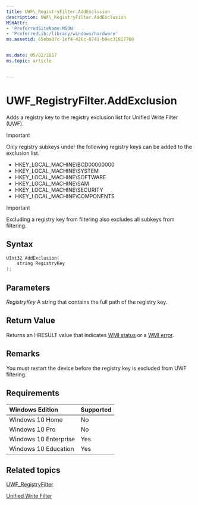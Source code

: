 ```yaml
---
title: UWF\_RegistryFilter.AddExclusion
description: UWF\_RegistryFilter.AddExclusion
MSHAttr:
- 'PreferredSiteName:MSDN'
- 'PreferredLib:/library/windows/hardware'
ms.assetid: 65eba07c-1ef4-426c-8741-b9ec31817768


ms.date: 05/02/2017
ms.topic: article


---
```

# UWF\_RegistryFilter.AddExclusion

Adds a registry key to the registry exclusion list for Unified Write Filter (UWF).

> [!Important]
> Only registry subkeys under the following registry keys can be added to the exclusion list.
>
> * HKEY\_LOCAL\_MACHINE\\BCD00000000
> * HKEY\_LOCAL\_MACHINE\\SYSTEM
> * HKEY\_LOCAL\_MACHINE\\SOFTWARE
> * HKEY\_LOCAL\_MACHINE\\SAM
> * HKEY\_LOCAL\_MACHINE\\SECURITY
> * HKEY\_LOCAL\_MACHINE\\COMPONENTS

> [!Important]
> Excluding a registry key from filtering also excludes all subkeys from filtering.

## Syntax

```powershell
UInt32 AddExclusion(
    string RegistryKey
);
```

## Parameters

<a href="" id="registrykey"></a>*RegistryKey*
A string that contains the full path of the registry key.

## Return Value

Returns an HRESULT value that indicates [WMI status](/windows/win32/wmisdk/wmi-non-error-constants) or a [WMI error](/windows/win32/wmisdk/wmi-error-constants).

## Remarks

You must restart the device before the registry key is excluded from UWF filtering.

## Requirements

| Windows Edition       | Supported |
|:----------------------|:----------|
| Windows 10 Home       | No        |
| Windows 10 Pro        | No        |
| Windows 10 Enterprise | Yes       |
| Windows 10 Education  | Yes       |

## Related topics

[UWF\_RegistryFilter](uwf-registryfilter.md)

[Unified Write Filter](unified-write-filter.md)